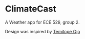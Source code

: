 # ClimateCast

A Weather app for ECE 529, group 2.

Design was inspired by [Temitope Ojo](https://www.behance.net/gallery/194371411/Weather-app-Ui-Design?tracking_source=search_projects|weather+app&l=42)
